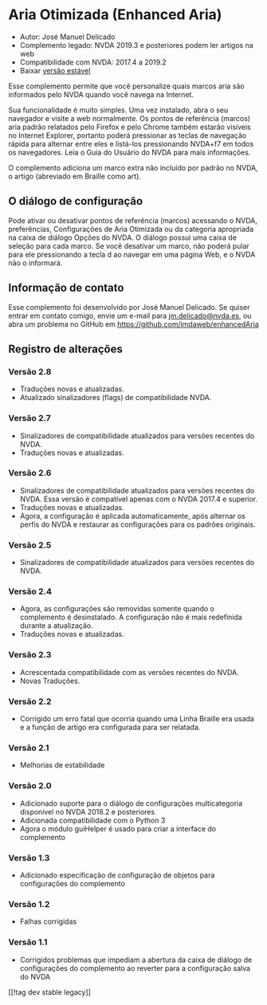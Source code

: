 # Aria Otimizada (Enhanced Aria) #

* Autor: José Manuel Delicado
* Complemento legado: NVDA 2019.3 e posteriores podem ler artigos na web
* Compatibilidade com NVDA: 2017.4 a 2019.2
* Baixar [versão estável][1]

Esse complemento permite que você personalize quais marcos aria são
informados pelo NVDA quando você navega na Internet.

Sua funcionalidade é muito simples. Uma vez instalado, abra o seu navegador
e visite a web normalmente. Os pontos de referência (marcos) aria padrão
relatados pelo Firefox e pelo Chrome também estarão visíveis no Internet
Explorer, portanto poderá pressionar as teclas de navegação rápida para
alternar entre eles e listá-los pressionando NVDA+f7 em todos os
navegadores. Leia o Guia do Usuário do NVDA para mais informações.

O complemento adiciona um marco extra não incluído por padrão no NVDA, o
artigo (abreviado em Braille como art).

## O diálogo de configuração

Pode ativar ou desativar pontos de referência (marcos) acessando o NVDA,
preferências, Configurações de Aria Otimizada ou da categoria apropriada na
caixa de diálogo Opções do NVDA. O diálogo possui uma caixa de seleção para
cada marco. Se você desativar um marco, não poderá pular para ele
pressionando a tecla d ao navegar em uma página Web, e o NVDA não o
informará.

## Informação de contato

Esse complemento foi desenvolvido por José Manuel Delicado. Se quiser entrar
em contato comigo, envie um e-mail para jm.delicado@nvda.es, ou abra um
problema no GitHub em https://github.com/jmdaweb/enhancedAria

## Registro de alterações

### Versão 2.8

* Traduções novas e atualizadas.
* Atualizado sinalizadores (flags) de compatibilidade NVDA.

### Versão 2.7

* Sinalizadores de compatibilidade atualizados para versões recentes do
  NVDA.
* Traduções novas e atualizadas.

### Versão 2.6

* Sinalizadores de compatibilidade atualizados para versões recentes do
  NVDA. Essa versão é compatível apenas com o NVDA 2017.4 e superior.
* Traduções novas e atualizadas.
* Agora, a configuração é aplicada automaticamente, após alternar os perfis
  do NVDA e restaurar as configurações para os padrões originais.

### Versão 2.5

* Sinalizadores de compatibilidade atualizados para versões recentes do
  NVDA.

### Versão 2.4

* Agora, as configurações são removidas somente quando o complemento é
  desinstalado. A configuração não é mais redefinida durante a atualização.
* Traduções novas e atualizadas.

### Versão 2.3

* Acrescentada compatibilidade com as versões recentes do NVDA.
* Novas Traduções.

### Versão 2.2

* Corrigido um erro fatal que ocorria quando uma Linha Braille era usada e a
  função de artigo era configurada para ser relatada.

### Versão 2.1

* Melhorias de estabilidade

### Versão 2.0

* Adicionado suporte para o diálogo de configurações multicategoria
  disponível no NVDA 2018.2 e posteriores
* Adicionada compatibilidade com o Python 3
* Agora o módulo guiHelper é usado para criar a interface do complemento

### Versão 1.3

* Adicionado especificação de configuração de objetos para configurações do
  complemento

### Versão 1.2

* Falhas corrigidas

### Versão 1.1

* Corrigidos problemas que impediam a abertura da caixa de diálogo de
  configurações do complemento ao reverter para a configuração salva do NVDA

[[!tag dev stable legacy]]

[1]: https://addons.nvda-project.org/files/get.php?file=earia
